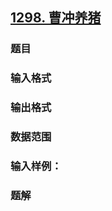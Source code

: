 ## [1298. 曹冲养猪](https://www.acwing.com/problem/content/1300/)

### 题目

### 输入格式

### 输出格式

### 数据范围

### 输入样例：



### 题解
